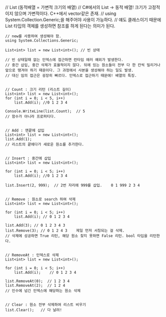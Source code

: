 // List (동적배열 = 가변적 크기의 배열)
    // C#에서의 List -> 동적 배열! 크기가 고정적이지 않으며 가변적이다. C++에서 vector같은 존재.
    // using System.Collection.Generic;을 해주어야 사용이 가능하다.
    // 얘도 클래스이기 때문에 List 타입의 객체를 생성하면 참조를 하게 된다는 의미가 된다.
    
    // new를 사용하여 생성해야 함.
    using System.Collections.Generic;

    List<int> list = new List<int>(); // 빈 상태
    
    // 빈 상태일때 없는 인덱스에 접근하면 런타임 에러 예외가 발생한다.
    // 중간 삽입, 중간 삭제가 효율적이지 않다. 뒤에 있는 원소들이 전부 다 한 칸씩 밀리거나 앞으로 땡겨야 하기 때문이다. 그 과정에서 사본을 생성해야 하는 일도 발생.
    // 대신 임의 접근은 굉장히 빠르다. 인덱스로 접근하기 때문에! 배열의 특징.
    
    
    // Count : 크기 리턴 (리스트 길이)
    List<int> list = new List<int>();
    for (int i = 0; i < 5, i++)
        list.Add(i); //0 1 2 3 4

    Console.WriteLine(list.Count);  // 5
    // 함수가 아니라 프로퍼티다.
    
    
    // Add : 맨끝에 삽입
    List<int> list = new List<int>();
    list.Add(1);
    // 리스트의 끝에다가 새로운 원소를 추가한다.
    
    
    // Insert : 중간에 삽입
    List<int> list = new List<int>();

    for (int i = 0; i < 5; i++)
        list.Add(i); //0 1 2 3 4

    list.Insert(2, 999);  // 2번 자리에 999를 삽입.    0 1 999 2 3 4
    
    
    // Remove : 원소로 search 하여 삭제
    List<int> list = new List<int>();

    for (int i = 0; i < 5; i++)
        list.Add(i); // 0 1 2 3 4
    
    list.Add(3); // 0 1 2 3 4 3
    list.Remove(3); // 0 1 2 4 3    제일 먼저 서칭되는 걸 삭제.
    // 삭제에 성공하면 True 리턴, 해당 원소 찾지 못하면 False 리턴. bool 타입을 리턴한다.
    
    
    // RemoveAt : 인덱스로 삭제
    List<int> list = new List<int>();
    
    for (int i = 0; i < 5; i++)
        list.Add(i);    // 0 1 2 3 4

    list.RemoveAt(0);  // 1 2 3 4
    list.RemoveAt(2);  // 1 2 4
    // 인수에 넘긴 인덱스에 해당하는 원소 삭제
    
    
    // Clear : 원소 전부 삭제하여 리스트 비우기
    list.Clear();   // 다 날려!
